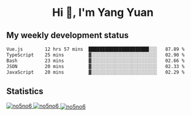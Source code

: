 <h1 align="center">Hi 👋, I'm Yang Yuan</h1>


## My weekly development status
<!--START_SECTION:waka-->

```txt
Vue.js        12 hrs 57 mins  ██████████████████████░░░   87.89 %
TypeScript    25 mins         ▓░░░░░░░░░░░░░░░░░░░░░░░░   02.90 %
Bash          23 mins         ▓░░░░░░░░░░░░░░░░░░░░░░░░   02.66 %
JSON          20 mins         ▓░░░░░░░░░░░░░░░░░░░░░░░░   02.33 %
JavaScript    20 mins         ▓░░░░░░░░░░░░░░░░░░░░░░░░   02.29 %
```

<!--END_SECTION:waka-->

## Statistics
<a href="https://github.com/anuraghazra/github-readme-stats">
  <img src="https://github-readme-stats.vercel.app/api/top-langs/?username=no5no6&theme=dracula" alt="no5no6">
</a>
<a href="https://github.com/anuraghazra/github-readme-stats">
  <img src="https://github-readme-stats.vercel.app/api?username=no5no6&show_icons=true&theme=dracula&line_height=40" alt="no5no6">
</a>
<a href="https://github.com/anuraghazra/github-readme-stats">
  <img align="center" src="https://github-readme-streak-stats.herokuapp.com/?user=no5no6&theme=dracula" alt="no5no6" />
</a>